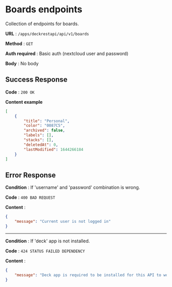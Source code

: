 # Boards endpoints

Collection of endpoints for boards.

**URL** : `/apps/deckrestapi/api/v1/boards`

**Method** : `GET`

**Auth required** : Basic auth (nextcloud user and password)

**Body** : No body

## Success Response

**Code** : `200 OK`

**Content example**

```json
[
    {
        "title": "Personal",
        "color": "0087C5",
        "archived": false,
        "labels": [],
        "stacks": [],
        "deletedAt": 0,
        "lastModified": 1644266184
    }
]
```

## Error Response

**Condition** : If 'username' and 'password' combination is wrong.

**Code** : `400 BAD REQUEST`

**Content** :

```json
{
    "message": "Current user is not logged in"
}
```

---

**Condition** : If 'deck' app is not installed.

**Code** : `424 STATUS FAILED DEPENDENCY`

**Content** :

```json
{
    "message": "Deck app is required to be installed for this API to work"
}
```
